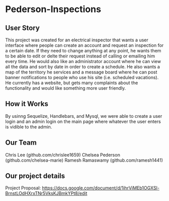 # Pederson-Inspections

## User Story

This project was created for an electrical inspector that wants a user interface where people can create an account and request an inspection for a certain date. If they need to change anything at any point, he wants them to be able to edit or delte their request instead of calling or emailing him every time. He would also like an administrator account where he can view all the data and sort by date in order to create a schedule. He also wants a map of the territory he services and a message board where he can post banner notifications to people who use his site (i.e. scheduled vacations). He currently has a website, but gets many complaints about the functionality and would like something more user friendly.

## How it Works

By usinng Sequelize, Handlebars, and Mysql, we were able to create a user login and an admin login on the main page where whatever the user enters is vidible to the admin.


## Our Team

Chris Lee (github.com/chrislee1659)
Chelsea Pederson (github.com/chelsea-marie) 
Ramesh Ramaswamy (github.com/ramesh1441)

## Our project details

Project Proposal: https://docs.google.com/document/d/1ihrViMEb1OGXSl-BrnstLOdHXrxTNr5VksKJBmkYPt8/edit




